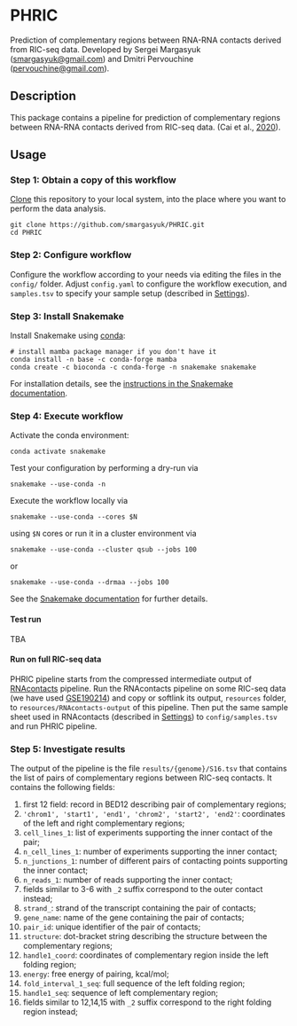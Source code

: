# PHRIC

Prediction of complementary regions between RNA-RNA contacts derived from RIC-seq data. Developed by Sergei Margasyuk (smargasyuk@gmail.com) and Dmitri Pervouchine (pervouchine@gmail.com).

## Description

This package contains a pipeline for prediction of complementary regions between RNA-RNA contacts derived from RIC-seq data. (Cai et al., [2020](https://doi.org/10.1038/s41586-020-2249-1)). 

## Usage

### Step 1: Obtain a copy of this workflow

[Clone](https://help.github.com/en/articles/cloning-a-repository) this repository to your local system, into the place where you want to perform the data analysis.

    git clone https://github.com/smargasyuk/PHRIC.git
    cd PHRIC

### Step 2: Configure workflow

Configure the workflow according to your needs via editing the files in the `config/` folder. Adjust `config.yaml` to configure the workflow execution, and `samples.tsv` to specify your sample setup (described in [Settings](config/README.md)).

### Step 3: Install Snakemake

Install Snakemake using [conda](https://conda.io/projects/conda/en/latest/user-guide/install/index.html):

    # install mamba package manager if you don't have it
    conda install -n base -c conda-forge mamba
    conda create -c bioconda -c conda-forge -n snakemake snakemake

For installation details, see the [instructions in the Snakemake documentation](https://snakemake.readthedocs.io/en/stable/getting_started/installation.html).

### Step 4: Execute workflow

Activate the conda environment:

    conda activate snakemake

Test your configuration by performing a dry-run via

    snakemake --use-conda -n

Execute the workflow locally via

    snakemake --use-conda --cores $N

using `$N` cores or run it in a cluster environment via

    snakemake --use-conda --cluster qsub --jobs 100

or

    snakemake --use-conda --drmaa --jobs 100

See the [Snakemake documentation](https://snakemake.readthedocs.io/en/stable/executable.html) for further details.

#### Test run

TBA

#### Run on full RIC-seq data

PHRIC pipeline starts from the compressed intermediate output of [RNAcontacts](https://github.com/smargasyuk/RNAcontacts.git) pipeline. Run the RNAcontacts pipeline on some RIC-seq data (we have used [GSE190214](https://www.ncbi.nlm.nih.gov/geo/query/acc.cgi?acc=GSE190214)) and copy or softlink its output, `resources` folder, to `resources/RNAcontacts-output` of this pipeline. Then put the same sample sheet used in RNAcontacts (described in [Settings](config/README.md)) to `config/samples.tsv` and run PHRIC pipeline.

### Step 5: Investigate results

The output of the pipeline is the file `results/{genome}/S16.tsv` that contains the list of pairs of complementary regions between RIC-seq contacts. It contains the following fields:
1. first 12 field: record in BED12 describing pair of complementary regions;
2. `'chrom1', 'start1', 'end1', 'chrom2', 'start2', 'end2'`: coordinates of the left and right complementary regions;
3. `cell_lines_1`: list of experiments supporting the inner contact of the pair;
4. `n_cell_lines_1`: number of experiments supporting the inner contact;
5. `n_junctions_1`: number of different pairs of contacting points supporting the inner contact;
6. `n_reads_1`: number of reads supporting the inner contact;
7. fields similar to 3-6 with `_2` suffix correspond to the outer contact instead;
8. `strand_`: strand of the transcript containing the pair of contacts;
9. `gene_name`: name of the gene containing the pair of contacts;
10. `pair_id`: unique identifier of the pair of contacts; 
11. `structure`: dot-bracket string describing the structure between the complementary regions; 
12. `handle1_coord`: coordinates of complementary region inside the left folding region;
13. `energy`: free energy of pairing, kcal/mol;
14. `fold_interval_1_seq`: full sequence of the left folding region;
15. `handle1_seq`: sequence of left complementary region;
16. fields similar to 12,14,15 with `_2` suffix correspond to the right folding region instead;